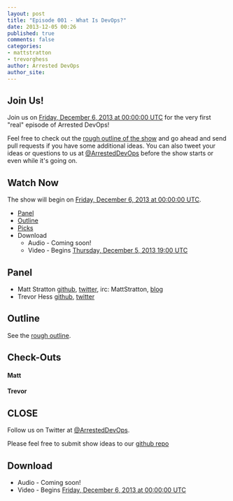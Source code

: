 ```yaml
---
layout: post
title: "Episode 001 - What Is DevOps?"
date: 2013-12-05 00:26
published: true
comments: false
categories: 
- mattstratton
- trevorghess
author: Arrested DevOps
author_site: 
---
```

Join Us!
-----

Join us on [Friday, December 6, 2013 at 00:00:00 UTC](http://www.timeanddate.com/worldclock/fixedtime.html?msg=Arrested+DevOps+%23001+-+What+Is+DevOps%3F&iso=20131205T18&p1=64&ah=1) for the very first "real" episode of Arrested DevOps!

Feel free to check out the [rough outline of the show](https://github.com/arresteddevops/podcast/blob/master/scripts/episode-001-what-is-devops.md) and go ahead and send pull requests if you have some additional ideas. You can also tweet your ideas or questions to us at [@ArrestedDevOps](https://twitter.com/ArrestedDevOps) before the show starts or even while it's going on.

Watch Now
-----

The show will begin on [Friday, December 6, 2013 at 00:00:00 UTC](http://www.timeanddate.com/worldclock/fixedtime.html?msg=Arrested+DevOps+%23001+-+What+Is+DevOps%3F&iso=20131205T18&p1=64&ah=1).

* [Panel](http://www.arresteddevops.com/2013/12/05/what-is-devops/#panel)
* [Outline](http://www.arresteddevops.com/2013/12/05/what-is-devops/#outline)
* [Picks](http://www.arresteddevops.com/2013/12/05/what-is-devops/#picks)
* Download
  * Audio - Coming soon!
  * Video - Begins [Thursday, December 5, 2013 19:00 UTC](http://www.timeanddate.com/worldclock/fixedtime.html?msg=Food+Fight+Show+69+-+Best+Practices&iso=20131205T14&p1=419&ah=1)

Panel<a name="panel"></a>
-----
* Matt Stratton [github](http://github.com/mattstratton), [twitter](https://twitter.com/mattstratton), irc: MattStratton, [blog](http://www.mattstratton.com/)
* Trevor Hess [github](https://github.com/trevorghess), [twitter](http://twitter.com/trevorghess)

Outline<a name="outline"></a>
-------

See the [rough outline](https://github.com/arresteddevops/podcast/blob/master/scripts/episode-001-what-is-devops.md). 

Check-Outs<a name="picks"></a>
-----

#### Matt  

#### Trevor  



CLOSE
-----

Follow us on Twitter at [@ArrestedDevOps](http://twitter.com/arresteddevops).

Please feel free to submit show ideas to our [github repo](https://github.com/arresteddevops/podcast)



Download
--------

* Audio - Coming soon!
* Video - Begins [Friday, December 6, 2013 at 00:00:00 UTC](http://www.timeanddate.com/worldclock/fixedtime.html?msg=Arrested+DevOps+%23001+-+What+Is+DevOps%3F&iso=20131205T18&p1=64&ah=1)